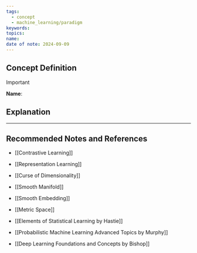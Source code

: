 ```yaml
---
tags:
  - concept
  - machine_learning/paradigm
keywords: 
topics: 
name: 
date of note: 2024-09-09
---
```


## Concept Definition

>[!important]
>**Name**: 



## Explanation





-----------
##  Recommended Notes and References


- [[Contrastive Learning]]
- [[Representation Learning]]
- [[Curse of Dimensionality]]

- [[Smooth Manifold]]
- [[Smooth Embedding]]
- [[Metric Space]]


- [[Elements of Statistical Learning by Hastie]]
- [[Probabilistic Machine Learning Advanced Topics by Murphy]]
- [[Deep Learning Foundations and Concepts by Bishop]]